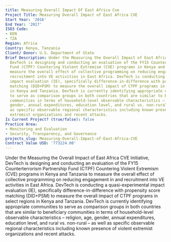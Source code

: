 ```yaml
---
title: Measuring Overall Impact Of East Africa Cve
Project Title: Measuring Overall Impact of East Africa CVE
Start Year: '2016'
End Year: '2017'
ISO3 Code:
- KEN
- TZA
Region: Africa
Country: Kenya, Tanzania
Client/ Donor: U.S. Department of State
Brief Description: Under the Measuring the Overall Impact of East Africa CVE Initiative,
  DevTech is designing and conducting an evaluation of the FY15 Counterterrorism Partnership
  Fund (CTPF) Countering Violent Extremism (CVE) programs in Kenya and Tanzania to
  measure the overall effect of collective programming on reducing engagement in and
  recruitment into VE activities in East Africa. DevTech is conducting a quasi-experimental
  impact evaluation (IE), specifically difference-in-difference with propensity score
  matching (DID+PSM) to measure the overall impact of CTPF programs in select regions
  in Kenya and Tanzania. DevTech is currently identifying appropriate communities
  to serve as comparison groups in both countries that are similar to beneficiary
  communities in terms of household-level observable characteristics – religion, age,
  gender, annual expenditures, education level, and rural vs. non-rural – as well
  as specific observable regional characteristics including known presence of violent
  extremist organizations and recent attacks.
Is Current Project? (true/false): false
Practice Area:
- Monitoring and Evaluation
- Security, Transparency, and Governance
projects_slug: Measuring-Overall-Impact-of-East-Africa-CVE
Contract Value USD: '773224.00'
---
```


Under the Measuring the Overall Impact of East Africa CVE Initiative, DevTech is designing and conducting an evaluation of the FY15 Counterterrorism Partnership Fund (CTPF) Countering Violent Extremism (CVE) programs in Kenya and Tanzania to measure the overall effect of collective programming on reducing engagement in and recruitment into VE activities in East Africa. DevTech is conducting a quasi-experimental impact evaluation (IE), specifically difference-in-difference with propensity score matching (DID+PSM) to measure the overall impact of CTPF programs in select regions in Kenya and Tanzania. DevTech is currently identifying appropriate communities to serve as comparison groups in both countries that are similar to beneficiary communities in terms of household-level observable characteristics – religion, age, gender, annual expenditures, education level, and rural vs. non-rural – as well as specific observable regional characteristics including known presence of violent extremist organizations and recent attacks.
